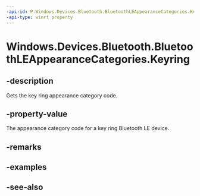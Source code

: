 ----api-id: P:Windows.Devices.Bluetooth.BluetoothLEAppearanceCategories.Keyring
-api-type: winrt property
---<!-- Property syntaxpublic ushort Keyring { get; }--># Windows.Devices.Bluetooth.BluetoothLEAppearanceCategories.Keyring## -descriptionGets the key ring appearance category code.## -property-valueThe appearance category code for a key ring Bluetooth LE device.## -remarks## -examples## -see-also